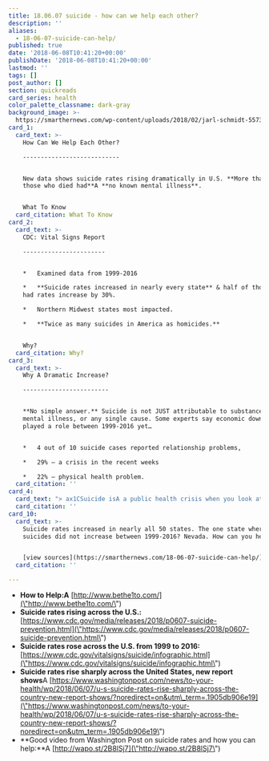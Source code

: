 ```yaml
---
title: 18.06.07 suicide - how can we help each other?
description: ''
aliases:
  - 18-06-07-suicide-can-help/
published: true
date: '2018-06-08T10:41:20+00:00'
publishDate: '2018-06-08T10:41:20+00:00'
lastmod: ''
tags: []
post_author: []
section: quickreads
card_series: health
color_palette_classname: dark-gray
background_image: >-
  https://smarthernews.com/wp-content/uploads/2018/02/jarl-schmidt-557318-360x360.jpg
card_1:
  card_text: >-
    How Can We Help Each Other?

    ---------------------------


    New data shows suicide rates rising dramatically in U.S. **More than half of
    those who died had**A **no known mental illness**.


    What To Know
  card_citation: What To Know
card_2:
  card_text: >-
    CDC: Vital Signs Report

    -----------------------


    *   Examined data from 1999-2016

    *   **Suicide rates increased in nearly every state** & half of those states
    had rates increase by 30%.

    *   Northern Midwest states most impacted.

    *   **Twice as many suicides in America as homicides.**


    Why?
  card_citation: Why?
card_3:
  card_text: >-
    Why A Dramatic Increase?

    ------------------------


    **No simple answer.** Suicide is not JUST attributable to substance abuse,
    mental illness, or any single cause. Some experts say economic downturns
    played a role between 1999-2016 yet…


    *   4 out of 10 suicide cases reported relationship problems,

    *   29% – a crisis in the recent weeks

    *   22% – physical health problem.
  card_citation: ''
card_4:
  card_text: "> ax1CSuicide isA a public health crisis when you look at the numbers, and they keep going up. Itax19s up everywhere. And we know that the rates are actually higher than whatax19s reported. But homicides still get more attention.ax1Dn> n> Nadine Kaslow, fmr. president of the American Psychological Association to Washington Post"
  card_citation: ''
card_10:
  card_text: >-
    Suicide rates increased in nearly all 50 states. The one state where
    suicides did not increase between 1999-2016? Nevada. How can you help?


    [view sources](https://smarthernews.com/18-06-07-suicide-can-help/)
  card_citation: ''

---
```

*   **How to Help:A** [http://www.bethe1to.com/](\"http://www.bethe1to.com/\")
*   **Suicide rates rising across the U.S.:** [https://www.cdc.gov/media/releases/2018/p0607-suicide-prevention.html](\"https://www.cdc.gov/media/releases/2018/p0607-suicide-prevention.html\")
*   **Suicide rates rose across the U.S. from 1999 to 2016:** [https://www.cdc.gov/vitalsigns/suicide/infographic.html](\"https://www.cdc.gov/vitalsigns/suicide/infographic.html\")
*   **Suicide rates rise sharply across the United States, new report shows**A [https://www.washingtonpost.com/news/to-your-health/wp/2018/06/07/u-s-suicide-rates-rise-sharply-across-the-country-new-report-shows/?noredirect=on&utm\_term=.1905db906e19](\"https://www.washingtonpost.com/news/to-your-health/wp/2018/06/07/u-s-suicide-rates-rise-sharply-across-the-country-new-report-shows/?noredirect=on&utm_term=.1905db906e19\")
*   **Good video from Washington Post on suicide rates and how you can help:**A [http://wapo.st/2B8lSj7](\"http://wapo.st/2B8lSj7\")